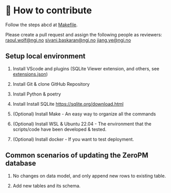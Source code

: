 # 🚧 How to contribute

Follow the steps abcd at [Makefile](./Makefile).

Please create a pull request and assign the following people as reviewers:
raoul.wolf@ngi.no
sivani.baskaran@ngi.no
jiang.ye@ngi.no

## Setup local environment

1. Install VScode and plugins (SQLite Viewer extension, and others, see [extensions.json](.vscode/extensions.json))

2. Install Git & clone GitHub Repository

3. Install Python & poetry

4. Install Install SQLite https://sqlite.org/download.html

5. (Optional) Install Make - An easy way to organize all the commands

6. (Optional) Install WSL & Ubuntu 22.04 - The environment that the scripts/code have been developed & tested.

7. (Optional) Install docker - If you want to test deployment.

## Common scenarios of updating the ZeroPM database

1. No changes on data model, and only append new rows to existing table.

2. Add new tables and its schema.
